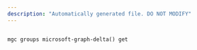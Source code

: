 ```yaml
---
description: "Automatically generated file. DO NOT MODIFY"
---
```


```cli

mgc groups microsoft-graph-delta() get

```